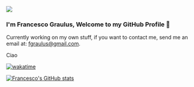 <img src="https://i.ibb.co/HdXCsZ8/New-Project-2.png">

### I'm Francesco Graulus, Welcome to my GitHub Profile 👋

Currently working on my own stuff, if you want to contact me, send me an email at: fgraulus@gmail.com.

Ciao

[![wakatime](https://wakatime.com/badge/user/48208030-1e5f-4ff6-8fa0-0b51302b6ccf.svg)](https://wakatime.com/@48208030-1e5f-4ff6-8fa0-0b51302b6ccf)

[![Francesco's GitHub stats](https://github-readme-stats.vercel.app/api?username=foonkg&theme=tokyonight)](https://github.com/FoonkG)
